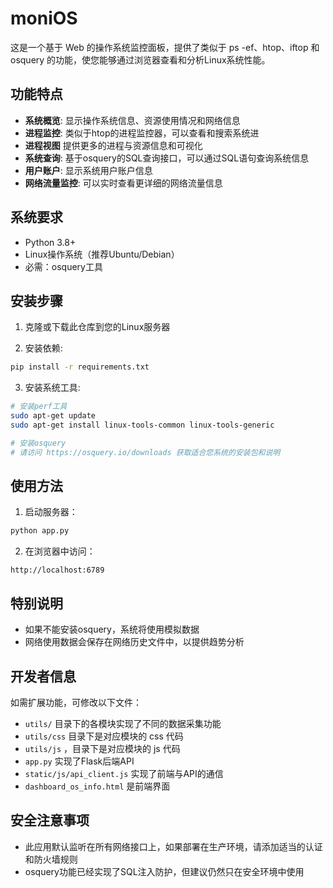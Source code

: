 # moniOS

这是一个基于 Web 的操作系统监控面板，提供了类似于 ps -ef、htop、iftop 和 osquery 的功能，使您能够通过浏览器查看和分析Linux系统性能。

## 功能特点

- **系统概览**: 显示操作系统信息、资源使用情况和网络信息
- **进程监控**: 类似于htop的进程监控器，可以查看和搜索系统进
- **进程视图**  提供更多的进程与资源信息和可视化
- **系统查询**: 基于osquery的SQL查询接口，可以通过SQL语句查询系统信息
- **用户账户**: 显示系统用户账户信息
- **网络流量监控**: 可以实时查看更详细的网络流量信息

## 系统要求

- Python 3.8+
- Linux操作系统（推荐Ubuntu/Debian）
- 必需：osquery工具

## 安装步骤

1. 克隆或下载此仓库到您的Linux服务器

2. 安装依赖:

```bash
pip install -r requirements.txt
```

3. 安装系统工具:

```bash
# 安装perf工具
sudo apt-get update
sudo apt-get install linux-tools-common linux-tools-generic

# 安装osquery
# 请访问 https://osquery.io/downloads 获取适合您系统的安装包和说明
```

## 使用方法

1. 启动服务器：

```bash
python app.py
```

2. 在浏览器中访问：

```
http://localhost:6789
```

## 特别说明

- 如果不能安装osquery，系统将使用模拟数据
- 网络使用数据会保存在网络历史文件中，以提供趋势分析

## 开发者信息

如需扩展功能，可修改以下文件：

- `utils/` 目录下的各模块实现了不同的数据采集功能
- `utils/css` 目录下是对应模块的 css 代码
- `utils/js` ，目录下是对应模块的 js 代码
- `app.py` 实现了Flask后端API
- `static/js/api_client.js` 实现了前端与API的通信
- `dashboard_os_info.html` 是前端界面

## 安全注意事项

- 此应用默认监听在所有网络接口上，如果部署在生产环境，请添加适当的认证和防火墙规则
- osquery功能已经实现了SQL注入防护，但建议仍然只在安全环境中使用 

